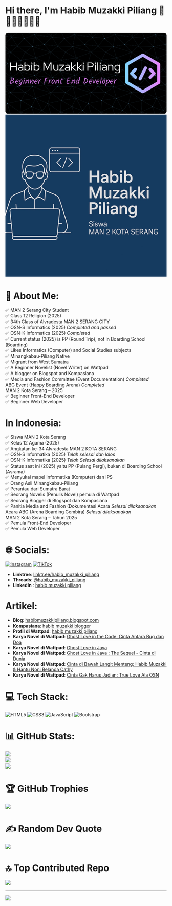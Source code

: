 # Hi there, I'm Habib Muzakki Piliang 👏👏👏👏👏👏👏

![Habib Muzakki Piliang](./github-header-image%20(1).png)
![Habib Muzakki Piliang](./logo%20habib.jpg)

# 💫 About Me:
✅ MAN 2 Serang City Student<br>✅ Class 12 Religion (2025)<br> ✅ 34th Class of Alvradesta MAN 2 SERANG CITY<br> ✅ OSN-S Informatics (2025) *Completed and passed*<br>✅ OSN-K Informatics (2025) *Completed*<br> ✅ Current status (2025) is PP (Round Trip), not in Boarding School (Boarding)<br> ✅ Likes Informatics (Computer) and Social Studies subjects<br> ✅ Minangkabau-Piliang Native<br> ✅ Migrant from West Sumatra<br> ✅ A Beginner Novelist (Novel Writer) on Wattpad<br> ✅ A blogger on Blogspot and Kompasiana<br> ✅ Media and Fashion Committee (Event Documentation) *Completed*<br> ABG Event (Happy Boarding Arena) *Completed*<br> MAN 2 Kota Serang – 2025<br> ✅ Beginner Front-End Developer<br> ✅ Beginner Web Developer

# In Indonesia:
✅ Siswa MAN 2 Kota Serang<br> ✅ Kelas 12 Agama (2025)<br> ✅ Angkatan ke-34 Alvradesta MAN 2 KOTA SERANG<br> ✅ OSN-S Informatika (2025) *Telah selesai dan lolos*<br> ✅ OSN-K Informatika (2025) *Telah Selesai dilaksanakan*<br> ✅ Status saat ini (2025) yaitu PP (Pulang Pergi), bukan di Boarding School (Asrama)<br> ✅ Menyukai mapel Informatika (Komputer) dan IPS<br> ✅ Orang Asli Minangkabau-Piliang<br> ✅ Perantau dari Sumatra Barat<br> ✅ Seorang Novelis (Penulis Novel) pemula di Wattpad<br> ✅ Seorang Blogger di Blogspot dan Kompasiana<br> ✅ Panitia Media and Fashion (Dokumentasi Acara *Selesai dilaksanakan*<br> Acara ABG (Arena Boarding Gembira) *Selesai dilaksanakan*<br> MAN 2 Kota Serang – Tahun 2025<br> ✅ Pemula Front-End Developer<br> ✅ Pemula Web Developer


# 🌐 Socials:
[![Instagram](https://img.shields.io/badge/Instagram-%23E4405F.svg?logo=Instagram&logoColor=white)](https://instagram.com/habib_muzakki_piliang) [![TikTok](https://img.shields.io/badge/TikTok-%23000000.svg?logo=TikTok&logoColor=white)](https://tiktok.com/@habib_muzakki_piliang22) 
- **Linktree**: [linktr.ee/habib_muzakki_piliang](https://linktr.ee/habib_muzakki_piliang)
- **Threads**: [@habib_muzakki_piliang](https://www.threads.net/@habib_muzakki_piliang)
- **LinkedIn** : [habib muzakki piliang](https://www.linkedin.com/in/habib-muzakki-piliang-15978b315?utm_source=share&utm_campaign=share_via&utm_content=profile&utm_medium=android_app)


# Artikel:
- **Blog**: [habibmuzakkipiliang.blogspot.com](https://habibmuzakkipiliang.blogspot.com/)
- **Kompasiana**: [habib muzakki blogger](https://www.kompasiana.com/habibmuzakki3305)
- **Profil di Wattpad**: [habib muzakki piliang](https://www.wattpad.com/user/habib_muzakki)
- **Karya Novel di Wattpad**: [Ghost Love in the Code: Cinta Antara Bug dan Doa](https://www.wattpad.com/story/395495837-ghost-love-in-the-code-cinta-antara-bug-dan-doa?utm_source=android&utm_medium=link&utm_content=story_info&wp_page=story_details_button&wp_uname=habib_muzakki)
- **Karya Novel di Wattpad**: [Ghost Love in Java](https://www.wattpad.com/story/395648296-ghost-love-in-java?utm_source=android&utm_medium=link&utm_content=story_info&wp_page=story_details_button&wp_uname=habib_muzakki)
- **Karya Novel di Wattpad**: [Ghost Love in Java : The Sequel - Cinta di Dunia](https://www.wattpad.com/story/395760661-ghost-love-in-java-the-sequel-cinta-di-dunia)
- **Karya Novel di Wattpad**: [Cinta di Bawah Langit Menteng: Habib Muzakki & Hantu Noni Belanda Cathy](https://www.wattpad.com/story/395895687-cinta-di-bawah-langit-menteng-habib-muzakki-hantu)
- **Karya Novel di Wattpad**: [Cinta Gak Harus Jadian: True Love Ala OSN](https://www.wattpad.com/story/397162907-cinta-gak-harus-jadian-true-love-ala-osn)


# 💻 Tech Stack:
![HTML5](https://img.shields.io/badge/html5-%23E34F26.svg?style=for-the-badge&logo=html5&logoColor=white) ![CSS3](https://img.shields.io/badge/css3-%231572B6.svg?style=for-the-badge&logo=css3&logoColor=white) ![JavaScript](https://img.shields.io/badge/javascript-%23323330.svg?style=for-the-badge&logo=javascript&logoColor=%23F7DF1E) ![Bootstrap](https://img.shields.io/badge/bootstrap-%238511FA.svg?style=for-the-badge&logo=bootstrap&logoColor=white)
# 📊 GitHub Stats:
![](https://github-readme-stats.vercel.app/api?username=habibmuzakkipiliang&theme=github_dark&hide_border=false&include_all_commits=true&count_private=false)<br/>
![](https://nirzak-streak-stats.vercel.app/?user=habibmuzakkipiliang&theme=github_dark&hide_border=false)<br/>
![](https://github-readme-stats.vercel.app/api/top-langs/?username=habibmuzakkipiliang&theme=github_dark&hide_border=false&include_all_commits=true&count_private=false&layout=compact)

# 🏆 GitHub Trophies
![](https://github-profile-trophy.vercel.app/?username=habibmuzakkipiliang&theme=radical&no-frame=false&no-bg=false&margin-w=4)

# ✍️ Random Dev Quote
![](https://quotes-github-readme.vercel.app/api?type=horizontal&theme=radical)

# 🔝 Top Contributed Repo
![](https://github-contributor-stats.vercel.app/api?username=habibmuzakkipiliang&limit=5&theme=dark&combine_all_yearly_contributions=true)

---
[![](https://visitcount.itsvg.in/api?id=habibmuzakkipiliang&icon=0&color=0)](https://visitcount.itsvg.in)

<!-- Proudly created with GPRM ( https://gprm.itsvg.in ) -->
